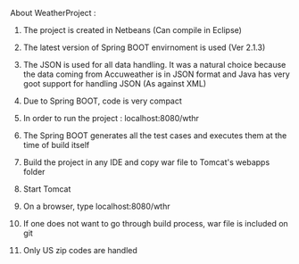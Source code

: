 About WeatherProject :

1. The project is created in Netbeans (Can compile in Eclipse)

2. The latest version of Spring BOOT envirnoment is used (Ver 2.1.3)

3. The JSON is used for all data handling. It was a natural choice because the data coming from Accuweather is in
    JSON format and Java has very goot support for handling JSON (As against XML)

4. Due to Spring BOOT, code is very compact

5. In order to run the project : localhost:8080/wthr

6. The Spring BOOT generates all the test cases and executes them at the time of build itself

7. Build the project in any IDE and copy war file to Tomcat's webapps folder

8. Start Tomcat

9. On a browser, type localhost:8080/wthr

10. If one does not want to go through build process, war file is included on git

11. Only US zip codes are handled
